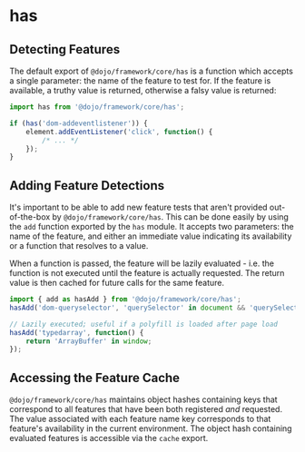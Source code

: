 # has

## Detecting Features

The default export of `@dojo/framework/core/has` is a function which accepts a single parameter: the name of the feature to test for.
If the feature is available, a truthy value is returned, otherwise a falsy value is returned:

```ts
import has from '@dojo/framework/core/has';

if (has('dom-addeventlistener')) {
	element.addEventListener('click', function() {
		/* ... */
	});
}
```

## Adding Feature Detections

It's important to be able to add new feature tests that aren't provided out-of-the-box by `@dojo/framework/core/has`.
This can be done easily by using the `add` function exported by the `has` module. It accepts two parameters:
the name of the feature, and either an immediate value indicating its availability or a function that resolves to a
value.

When a function is passed, the feature will be lazily evaluated - i.e. the function is not executed until the feature is
actually requested. The return value is then cached for future calls for the same feature.

```ts
import { add as hasAdd } from '@dojo/framework/core/has';
hasAdd('dom-queryselector', 'querySelector' in document && 'querySelectorAll' in document);

// Lazily executed; useful if a polyfill is loaded after page load
hasAdd('typedarray', function() {
	return 'ArrayBuffer' in window;
});
```

## Accessing the Feature Cache

`@dojo/framework/core/has` maintains object hashes containing keys that correspond to all features that have been both
registered _and_ requested. The value associated with each feature name key corresponds to that feature's availability
in the current environment. The object hash containing evaluated features is accessible via the `cache` export.
